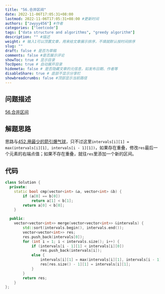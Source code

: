```yaml
---
title: "56.合并区间"
date: 2022-11-06T17:05:31+08:00
lastmod: 2022-11-06T17:05:31+08:00 #更新时间
authors: ["zwyyy456"] #作者
categories: ["leetcode"]
tags: ["data structure and algorithms", "greedy algorithm"]
description: "" #描述
weight: # 输入1可以顶置文章，用来给文章展示排序，不填就默认按时间排序
slug: ""
draft: false # 是否为草稿
comments: false #是否展示评论
showToc: true # 显示目录
TocOpen: true # 自动展开目录
hidemeta: false # 是否隐藏文章的元信息，如发布日期、作者等
disableShare: true # 底部不显示分享栏
showbreadcrumbs: false #顶部显示当前路径
---
```

## 问题描述
[56.合并区间](https://leetcode.cn/problems/merge-intervals/)

## 解题思路
思路与[452.用最少的箭引爆气球](https://zwyyy456.vercel.app/zh/posts/tech/452.minimum-number-of-arrows-to-burst-balloons/)，只不过这里`intervals[i][1] = max(intervals[i][1], intervals[i - 1][1])`，如果存在重叠，修改`res`最后一个元素的右端点值；如果不存在重叠，就往`res`里添加一个新的区间。

## 代码
```cpp
class Solution {
  private:
    static bool cmp(vector<int> &a, vector<int> &b) {
        if (a[0] == b[0])
            return a[1] < b[1];
        return a[0] < b[0];
    }

  public:
    vector<vector<int>> merge(vector<vector<int>> &intervals) {
        std::sort(intervals.begin(), intervals.end());
        vector<vector<int>> res;
        res.push_back(intervals[0]);
        for (int i = 1; i < intervals.size(); i++) {
            if (intervals[i - 1][1] < intervals[i][0])
                res.push_back(intervals[i]);
            else {
                intervals[i][1] = max(intervals[i][1], intervals[i - 1][1]);
                res[res.size() - 1][1] = intervals[i][1];
            }
        }
        return res;
    }
};
```

